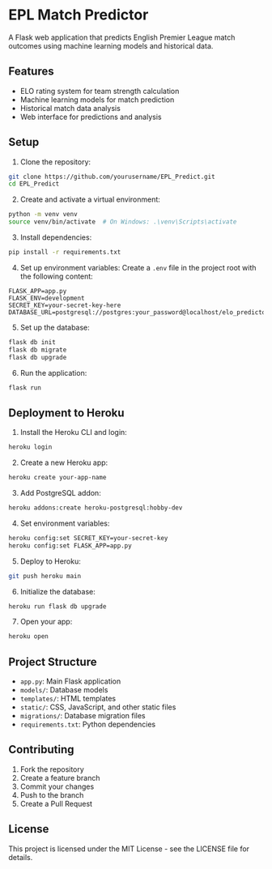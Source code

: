# EPL Match Predictor

A Flask web application that predicts English Premier League match outcomes using machine learning models and historical data.

## Features

- ELO rating system for team strength calculation
- Machine learning models for match prediction
- Historical match data analysis
- Web interface for predictions and analysis

## Setup

1. Clone the repository:
```bash
git clone https://github.com/yourusername/EPL_Predict.git
cd EPL_Predict
```

2. Create and activate a virtual environment:
```bash
python -m venv venv
source venv/bin/activate  # On Windows: .\venv\Scripts\activate
```

3. Install dependencies:
```bash
pip install -r requirements.txt
```

4. Set up environment variables:
Create a `.env` file in the project root with the following content:
```
FLASK_APP=app.py
FLASK_ENV=development
SECRET_KEY=your-secret-key-here
DATABASE_URL=postgresql://postgres:your_password@localhost/elo_predictor
```

5. Set up the database:
```bash
flask db init
flask db migrate
flask db upgrade
```

6. Run the application:
```bash
flask run
```

## Deployment to Heroku

1. Install the Heroku CLI and login:
```bash
heroku login
```

2. Create a new Heroku app:
```bash
heroku create your-app-name
```

3. Add PostgreSQL addon:
```bash
heroku addons:create heroku-postgresql:hobby-dev
```

4. Set environment variables:
```bash
heroku config:set SECRET_KEY=your-secret-key
heroku config:set FLASK_APP=app.py
```

5. Deploy to Heroku:
```bash
git push heroku main
```

6. Initialize the database:
```bash
heroku run flask db upgrade
```

7. Open your app:
```bash
heroku open
```

## Project Structure

- `app.py`: Main Flask application
- `models/`: Database models
- `templates/`: HTML templates
- `static/`: CSS, JavaScript, and other static files
- `migrations/`: Database migration files
- `requirements.txt`: Python dependencies

## Contributing

1. Fork the repository
2. Create a feature branch
3. Commit your changes
4. Push to the branch
5. Create a Pull Request

## License

This project is licensed under the MIT License - see the LICENSE file for details.
